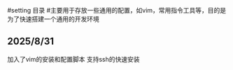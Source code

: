 #setting 目录
#主要用于存放一些通用的配置，如vim，常用指令工具等，目的是为了快速搭建一个通用的开发环境


## 2025/8/31 
加入了vim的安装和配置脚本
支持ssh的快速安装

